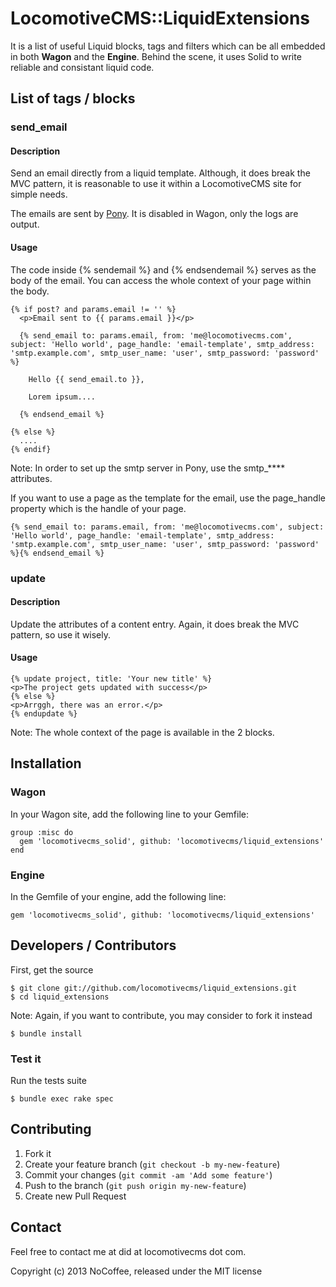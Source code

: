 # LocomotiveCMS::LiquidExtensions

It is a list of useful Liquid blocks, tags and filters which can be all embedded in both **Wagon** and the **Engine**.
Behind the scene, it uses Solid to write reliable and consistant liquid code.

## List of tags / blocks

### send_email

#### Description

Send an email directly from a liquid template. Although, it does break the MVC pattern, it is reasonable to use it within a LocomotiveCMS site for simple needs.

The emails are sent by [Pony](https://github.com/benprew/pony). It is disabled in Wagon, only the logs are output.

#### Usage

The code inside {% sendemail %} and {% endsendemail %} serves as the body of the email. You can access the whole context of your page within the body.

    {% if post? and params.email != '' %}
      <p>Email sent to {{ params.email }}</p>

      {% send_email to: params.email, from: 'me@locomotivecms.com', subject: 'Hello world', page_handle: 'email-template', smtp_address: 'smtp.example.com', smtp_user_name: 'user', smtp_password: 'password' %}

        Hello {{ send_email.to }},

        Lorem ipsum....

      {% endsend_email %}

    {% else %}
      ....
    {% endif}

Note: In order to set up the smtp server in Pony, use the smtp_**** attributes.

If you want to use a page as the template for the email, use the page_handle property which is the handle of your page.

    {% send_email to: params.email, from: 'me@locomotivecms.com', subject: 'Hello world', page_handle: 'email-template', smtp_address: 'smtp.example.com', smtp_user_name: 'user', smtp_password: 'password' %}{% endsend_email %}


### update

#### Description

Update the attributes of a content entry. Again, it does break the MVC pattern, so use it wisely.

#### Usage

    {% update project, title: 'Your new title' %}
    <p>The project gets updated with success</p>
    {% else %}
    <p>Arrggh, there was an error.</p>
    {% endupdate %}

Note: The whole context of the page is available in the 2 blocks.

## Installation

### Wagon

In your Wagon site, add the following line to your Gemfile:

    group :misc do
      gem 'locomotivecms_solid', github: 'locomotivecms/liquid_extensions'
    end

### Engine

In the Gemfile of your engine, add the following line:

    gem 'locomotivecms_solid', github: 'locomotivecms/liquid_extensions'


## Developers / Contributors

First, get the source

    $ git clone git://github.com/locomotivecms/liquid_extensions.git
    $ cd liquid_extensions

Note: Again, if you want to contribute, you may consider to fork it instead

    $ bundle install

### Test it

Run the tests suite

    $ bundle exec rake spec

## Contributing

1. Fork it
2. Create your feature branch (`git checkout -b my-new-feature`)
3. Commit your changes (`git commit -am 'Add some feature'`)
4. Push to the branch (`git push origin my-new-feature`)
5. Create new Pull Request

## Contact

Feel free to contact me at did at locomotivecms dot com.

Copyright (c) 2013 NoCoffee, released under the MIT license
